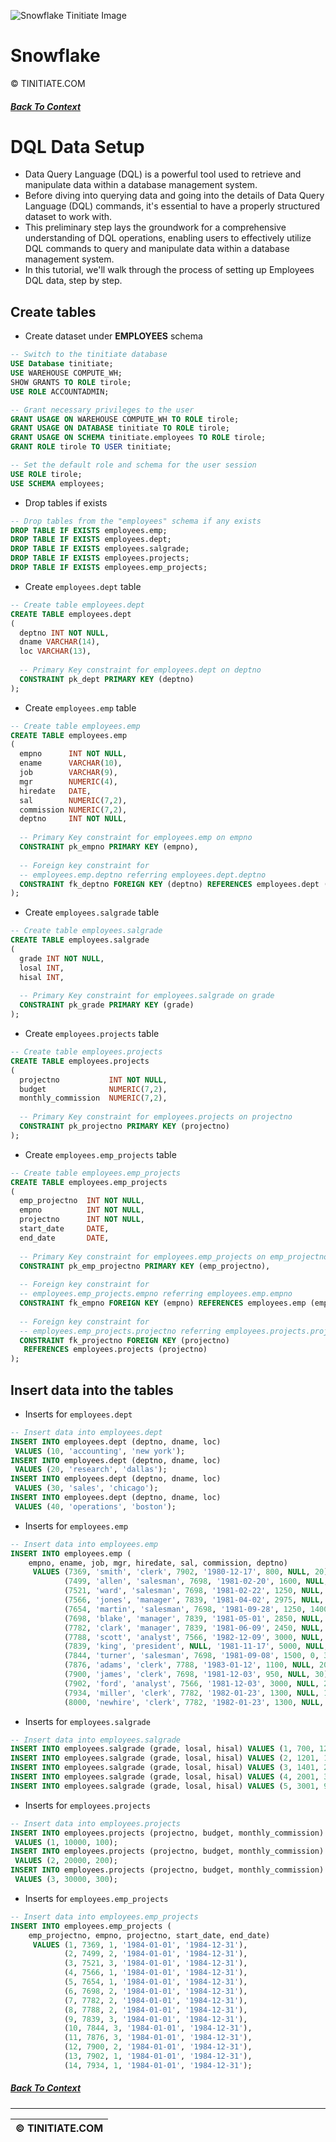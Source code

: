 ![Snowflake Tinitiate Image](snowflake_tinitiate.png)

# Snowflake
&copy; TINITIATE.COM

##### [Back To Context](./README.md)

# DQL Data Setup
* Data Query Language (DQL) is a powerful tool used to retrieve and manipulate data within a database management system.
* Before diving into querying data and going into the details of Data Query Language (DQL) commands, it's essential to have a properly structured dataset to work with.
* This preliminary step lays the groundwork for a comprehensive understanding of DQL operations, enabling users to effectively utilize DQL commands to query and manipulate data within a database management system.
* In this tutorial, we'll walk through the process of setting up Employees DQL data, step by step.

## Create tables
* Create dataset under **EMPLOYEES** schema
```sql
-- Switch to the tinitiate database
USE Database tinitiate;
USE WAREHOUSE COMPUTE_WH;
SHOW GRANTS TO ROLE tirole;
USE ROLE ACCOUNTADMIN;

-- Grant necessary privileges to the user
GRANT USAGE ON WAREHOUSE COMPUTE_WH TO ROLE tirole;
GRANT USAGE ON DATABASE tinitiate TO ROLE tirole;
GRANT USAGE ON SCHEMA tinitiate.employees TO ROLE tirole;
GRANT ROLE tirole TO USER tinitiate;

-- Set the default role and schema for the user session
USE ROLE tirole;
USE SCHEMA employees;
```
*  Drop tables if exists
```sql
-- Drop tables from the "employees" schema if any exists
DROP TABLE IF EXISTS employees.emp;
DROP TABLE IF EXISTS employees.dept;
DROP TABLE IF EXISTS employees.salgrade;
DROP TABLE IF EXISTS employees.projects;
DROP TABLE IF EXISTS employees.emp_projects;
```
* Create `employees.dept` table
```sql
-- Create table employees.dept
CREATE TABLE employees.dept
( 
  deptno INT NOT NULL,
  dname VARCHAR(14),
  loc VARCHAR(13),
  
  -- Primary Key constraint for employees.dept on deptno
  CONSTRAINT pk_dept PRIMARY KEY (deptno)
);
```
* Create `employees.emp` table
```sql
-- Create table employees.emp
CREATE TABLE employees.emp
( 
  empno      INT NOT NULL,
  ename      VARCHAR(10),
  job        VARCHAR(9),
  mgr        NUMERIC(4),
  hiredate   DATE,
  sal        NUMERIC(7,2),
  commission NUMERIC(7,2),
  deptno     INT NOT NULL,
  
  -- Primary Key constraint for employees.emp on empno
  CONSTRAINT pk_empno PRIMARY KEY (empno),
  
  -- Foreign key constraint for
  -- employees.emp.deptno referring employees.dept.deptno
  CONSTRAINT fk_deptno FOREIGN KEY (deptno) REFERENCES employees.dept (deptno)
);
```
* Create `employees.salgrade` table
```sql
-- Create table employees.salgrade
CREATE TABLE employees.salgrade
( 
  grade INT NOT NULL,
  losal INT,
  hisal INT,
  
  -- Primary Key constraint for employees.salgrade on grade
  CONSTRAINT pk_grade PRIMARY KEY (grade)
);
```
* Create `employees.projects` table
```sql
-- Create table employees.projects
CREATE TABLE employees.projects
( 
  projectno           INT NOT NULL,
  budget              NUMERIC(7,2),
  monthly_commission  NUMERIC(7,2),
  
  -- Primary Key constraint for employees.projects on projectno
  CONSTRAINT pk_projectno PRIMARY KEY (projectno)
);
```
* Create `employees.emp_projects` table
```sql
-- Create table employees.emp_projects
CREATE TABLE employees.emp_projects
( 
  emp_projectno  INT NOT NULL,
  empno          INT NOT NULL,
  projectno      INT NOT NULL,
  start_date     DATE,
  end_date       DATE,
  
  -- Primary Key constraint for employees.emp_projects on emp_projectno
  CONSTRAINT pk_emp_projectno PRIMARY KEY (emp_projectno),
  
  -- Foreign key constraint for
  -- employees.emp_projects.empno referring employees.emp.empno
  CONSTRAINT fk_empno FOREIGN KEY (empno) REFERENCES employees.emp (empno),
  
  -- Foreign key constraint for
  -- employees.emp_projects.projectno referring employees.projects.projectno
  CONSTRAINT fk_projectno FOREIGN KEY (projectno)
   REFERENCES employees.projects (projectno)
);
```

## Insert data into the tables
* Inserts for `employees.dept`
```sql
-- Insert data into employees.dept
INSERT INTO employees.dept (deptno, dname, loc)
 VALUES (10, 'accounting', 'new york');
INSERT INTO employees.dept (deptno, dname, loc)
 VALUES (20, 'research', 'dallas');
INSERT INTO employees.dept (deptno, dname, loc)
 VALUES (30, 'sales', 'chicago');
INSERT INTO employees.dept (deptno, dname, loc)
 VALUES (40, 'operations', 'boston');
```
* Inserts for `employees.emp`
```sql
-- Insert data into employees.emp
INSERT INTO employees.emp (
    empno, ename, job, mgr, hiredate, sal, commission, deptno)
     VALUES (7369, 'smith', 'clerk', 7902, '1980-12-17', 800, NULL, 20),
            (7499, 'allen', 'salesman', 7698, '1981-02-20', 1600, NULL, 30),
            (7521, 'ward', 'salesman', 7698, '1981-02-22', 1250, NULL, 30),
            (7566, 'jones', 'manager', 7839, '1981-04-02', 2975, NULL, 20),
            (7654, 'martin', 'salesman', 7698, '1981-09-28', 1250, 1400, 30),
            (7698, 'blake', 'manager', 7839, '1981-05-01', 2850, NULL, 30),
            (7782, 'clark', 'manager', 7839, '1981-06-09', 2450, NULL, 10),
            (7788, 'scott', 'analyst', 7566, '1982-12-09', 3000, NULL, 20),
            (7839, 'king', 'president', NULL, '1981-11-17', 5000, NULL, 10),
            (7844, 'turner', 'salesman', 7698, '1981-09-08', 1500, 0, 30),
            (7876, 'adams', 'clerk', 7788, '1983-01-12', 1100, NULL, 20),
            (7900, 'james', 'clerk', 7698, '1981-12-03', 950, NULL, 30),
            (7902, 'ford', 'analyst', 7566, '1981-12-03', 3000, NULL, 20),
            (7934, 'miller', 'clerk', 7782, '1982-01-23', 1300, NULL, 10),
            (8000, 'newhire', 'clerk', 7782, '1982-01-23', 1300, NULL, 10);
```
* Inserts for `employees.salgrade`
```sql
-- Insert data into employees.salgrade
INSERT INTO employees.salgrade (grade, losal, hisal) VALUES (1, 700, 1200);
INSERT INTO employees.salgrade (grade, losal, hisal) VALUES (2, 1201, 1400);
INSERT INTO employees.salgrade (grade, losal, hisal) VALUES (3, 1401, 2000);
INSERT INTO employees.salgrade (grade, losal, hisal) VALUES (4, 2001, 3000);
INSERT INTO employees.salgrade (grade, losal, hisal) VALUES (5, 3001, 9999);
```
* Inserts for `employees.projects`
```sql
-- Insert data into employees.projects
INSERT INTO employees.projects (projectno, budget, monthly_commission)
 VALUES (1, 10000, 100);
INSERT INTO employees.projects (projectno, budget, monthly_commission)
 VALUES (2, 20000, 200);
INSERT INTO employees.projects (projectno, budget, monthly_commission)
 VALUES (3, 30000, 300);
```
* Inserts for `employees.emp_projects`
```sql
-- Insert data into employees.emp_projects
INSERT INTO employees.emp_projects (
    emp_projectno, empno, projectno, start_date, end_date)
     VALUES (1, 7369, 1, '1984-01-01', '1984-12-31'),
            (2, 7499, 2, '1984-01-01', '1984-12-31'),
            (3, 7521, 3, '1984-01-01', '1984-12-31'),
            (4, 7566, 1, '1984-01-01', '1984-12-31'),
            (5, 7654, 1, '1984-01-01', '1984-12-31'),
            (6, 7698, 2, '1984-01-01', '1984-12-31'),
            (7, 7782, 2, '1984-01-01', '1984-12-31'),
            (8, 7788, 2, '1984-01-01', '1984-12-31'),
            (9, 7839, 3, '1984-01-01', '1984-12-31'),
            (10, 7844, 3, '1984-01-01', '1984-12-31'),
            (11, 7876, 3, '1984-01-01', '1984-12-31'),
            (12, 7900, 2, '1984-01-01', '1984-12-31'),
            (13, 7902, 1, '1984-01-01', '1984-12-31'),
            (14, 7934, 1, '1984-01-01', '1984-12-31');
```

##### [Back To Context](./README.md)
***
| &copy; TINITIATE.COM |
|----------------------|